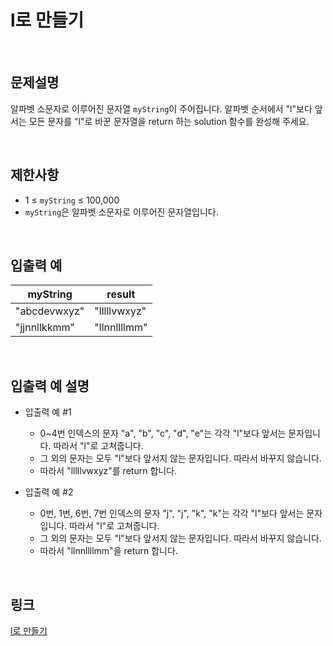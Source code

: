 # l로 만들기

<br>

## 문제설명
알파벳 소문자로 이루어진 문자열 `myString`이 주어집니다. 알파벳 순서에서 "l"보다 앞서는 모든 문자를 "l"로 바꾼 문자열을 return 하는 solution 함수를 완성해 주세요.

<br>

## 제한사항
- 1 ≤ `myString` ≤ 100,000
- `myString`은 알파벳 소문자로 이루어진 문자열입니다.

<br>

## 입출력 예
| myString | result |
|---|---|
| "abcdevwxyz" | "lllllvwxyz" |
| "jjnnllkkmm" | "llnnllllmm" |

<br>

## 입출력 예 설명
- 입출력 예 #1
    - 0~4번 인덱스의 문자 "a", "b", "c", "d", "e"는 각각 "l"보다 앞서는 문자입니다. 따라서 "l"로 고쳐줍니다.
    - 그 외의 문자는 모두 "l"보다 앞서지 않는 문자입니다. 따라서 바꾸지 않습니다.
    - 따라서 "lllllvwxyz"를 return 합니다.

- 입출력 예 #2
    - 0번, 1번, 6번, 7번 인덱스의 문자 "j", "j", "k", "k"는 각각 "l"보다 앞서는 문자입니다. 따라서 "l"로 고쳐줍니다.
    - 그 외의 문자는 모두 "l"보다 앞서지 않는 문자입니다. 따라서 바꾸지 않습니다.
    - 따라서 "llnnllllmm"을 return 합니다.

<br>

## 링크
[l로 만들기](https://school.programmers.co.kr/learn/courses/30/lessons/181834)
